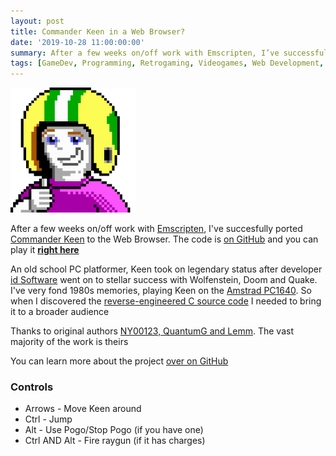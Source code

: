 ```yaml
---
layout: post
title: Commander Keen in a Web Browser?
date: '2019-10-28 11:00:00:00'
summary: After a few weeks on/off work with Emscripten, I’ve successfully ported Commander Keen to the Web Browser. Play it right here ...
tags: [GameDev, Programming, Retrogaming, Videogames, Web Development, Emscripten, WebAssembly]
---
```


![](/img/posts/keen.png)

After a few weeks on/off work with <a href="https://emscripten.org" target="_blank">Emscripten</a>, I've succesfully ported <a href="https://en.wikipedia.org/wiki/Commander_Keen">Commander Keen</a> to the Web Browser. The code is <a href="https://github.com/jamesfmackenzie/chocolatekeen" target="_blank">on GitHub</a> and you can play it <strong><a href="http://www.jamesfmackenzie.com/chocolatekeen/" target="_blank">right here</a></strong>

An old school PC platformer, Keen took on legendary status after developer <a href="https://en.wikipedia.org/wiki/Id_Software" target="_blank">id Software</a> went on to stellar success with Wolfenstein, Doom and Quake. I've very fond 1980s memories, playing Keen on the <a href="http://www.computinghistory.org.uk/det/733/amstrad-pc1640-hd20/" target="_blank">Amstrad PC1640</a>. So when I discovered the <a href="https://pckf.com/viewtopic.php?f=4&t=2536" target="_blank">reverse-engineered C source code</a> I needed to bring it to a broader audience

Thanks to original authors <a href="https://pckf.com/viewtopic.php?f=4&t=2536" target="_blank">NY00123, QuantumG and Lemm</a>. The vast majority of the work is theirs

You can learn more about the project <a href="https://github.com/jamesfmackenzie/chocolatekeen" target="_blank">over on GitHub</a>

### Controls

* Arrows - Move Keen around
* Ctrl - Jump
* Alt - Use Pogo/Stop Pogo (if you have one)
* Ctrl AND Alt - Fire raygun (if it has charges)